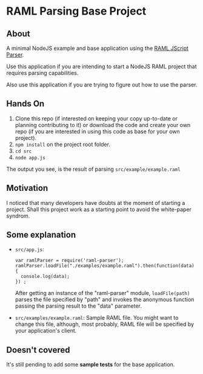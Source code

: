 # RAML Parsing Base Project
## About
A minimal NodeJS example and base application using the [RAML JScript Parser](https://github.com/raml-org/raml-js-parser).

Use this application if you are intending to start a NodeJS RAML project that requires parsing capabilities.

Also use this application if you are trying to figure out how to use the parser.
## Hands On

1. Clone this repo (if interested on keeping your copy up-to-date or planning contributing to it) or download the code and create your own repo (if you are interested in using this code as base for your own project).
2. `npm install` on the project root folder.
3. `cd src`
4. `node app.js`

The output you see, is the result of parsing  `src/example/example.raml`

## Motivation
I noticed that many developers have doubts at the moment of starting a project. Shall this project work as a starting point to avoid the white-paper syndrom.

## Some explanation

- `src/app.js`:
  
  ```
  var ramlParser = require('raml-parser');
  ramlParser.loadFile("./examples/example.raml").then(function(data) {
    console.log(data);
  }) ;
  ```
  After getting an instance of the "raml-parser" module, `loadFile(path)` parses the file specified by "path" and invokes the anonymous function passing the parsing result to the "data" parameter.
- `src/examples/example.raml`: Sample RAML file. You might want to change this file, although, most probably, RAML file will be specified by your application's client.

## Doesn't covered

It's still pending to add some **sample tests** for the base application.
